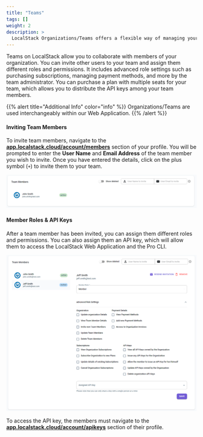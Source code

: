 ```yaml
---
title: "Teams"
tags: [] 
weight: 2
description: >
  LocalStack Organizations/Teams offers a flexible way of managing your resources within LocalStack Web Application.
---
```


Teams on LocalStack allow you to collaborate with members of your organization. You can invite other users to your team and assign them different roles and permissions. It includes advanced role settings such as purchasing subscriptions, managing payment methods, and more by the team administrator. You can purchase a plan with multiple seats for your team, which allows you to distribute the API keys among your team members.

{{% alert title="Additional Info" color="info" %}}
Organizations/Teams are used interchangeably within our Web Application.
{{% /alert %}}

#### Inviting Team Members

To invite team members, navigate to the [**app.localstack.cloud/account/members**](https://app.localstack.cloud/account/members) section of your profile. You will be prompted to enter the **User Name** and **Email Address** of the team member you wish to invite. Once you have entered the details, click on the plus symbol (`+`) to invite them to your team.

<img src="teammembers.PNG" width="800px" alt="Inviting Team Members">

#### Member Roles & API Keys

After a team member has been invited, you can assign them different roles and permissions. You can also assign them an API key, which will allow them to access the LocalStack Web Application and the Pro CLI.

<img src="memberroles.PNG" width="900px" alt="Editing team member settings">

To access the API key, the members must navigate to the [**app.localstack.cloud/account/apikeys**](https://app.localstack.cloud/account/apikeys) section of their profile.
